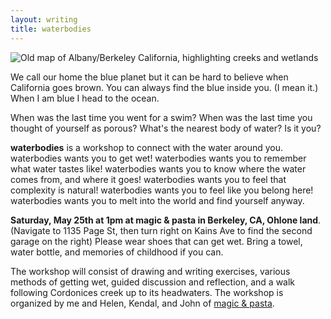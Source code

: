 ```yaml
---
layout: writing
title: waterbodies
---
```


![Old map of Albany/Berkeley California, highlighting creeks and wetlands](https://i.imgur.com/ETyGITF.jpg)

We call our home the blue planet but it can be hard to believe when California goes brown. You can always find the blue inside you. (I mean it.) When I am blue I head to the ocean.

When was the last time you went for a swim? When was the last time you thought of yourself as porous? What's the nearest body of water? Is it you?

__waterbodies__ is a workshop to connect with the water around you. waterbodies wants you to get wet! waterbodies wants you to remember what water tastes like! waterbodies wants you to know where the water comes from, and where it goes! waterbodies wants you to feel that complexity is natural! waterbodies wants you to feel like you belong here! waterbodies wants you to melt into the world and find yourself anyway.

__Saturday, May 25th at 1pm at magic & pasta in Berkeley, CA, Ohlone land__. (Navigate to 1135 Page St, then turn right on Kains Ave to find the second garage on the right) Please wear shoes that can get wet. Bring a towel, water bottle, and memories of childhood if you can.

The workshop will consist of drawing and writing exercises, various methods of getting wet, guided discussion and reflection, and a walk following Cordonices creek up to its headwaters. The workshop is organized by me and Helen, Kendal, and John of [magic & pasta](https://magicandpasta.space/). 
